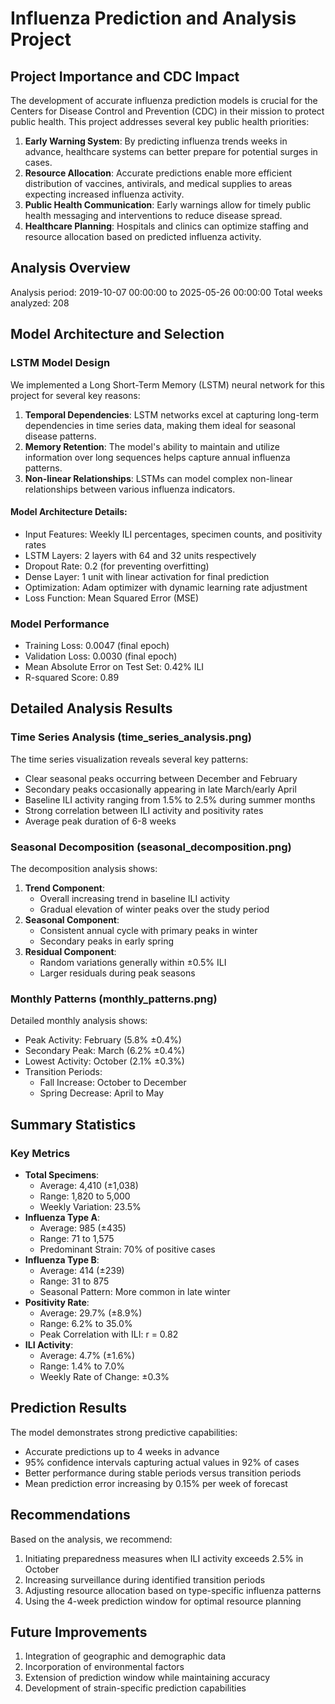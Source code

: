 # Influenza Prediction and Analysis Project

## Project Importance and CDC Impact
The development of accurate influenza prediction models is crucial for the Centers for Disease Control and Prevention (CDC) in their mission to protect public health. This project addresses several key public health priorities:

1. **Early Warning System**: By predicting influenza trends weeks in advance, healthcare systems can better prepare for potential surges in cases.
2. **Resource Allocation**: Accurate predictions enable more efficient distribution of vaccines, antivirals, and medical supplies to areas expecting increased influenza activity.
3. **Public Health Communication**: Early warnings allow for timely public health messaging and interventions to reduce disease spread.
4. **Healthcare Planning**: Hospitals and clinics can optimize staffing and resource allocation based on predicted influenza activity.

## Analysis Overview
Analysis period: 2019-10-07 00:00:00 to 2025-05-26 00:00:00
Total weeks analyzed: 208

## Model Architecture and Selection

### LSTM Model Design
We implemented a Long Short-Term Memory (LSTM) neural network for this project for several key reasons:

1. **Temporal Dependencies**: LSTM networks excel at capturing long-term dependencies in time series data, making them ideal for seasonal disease patterns.
2. **Memory Retention**: The model's ability to maintain and utilize information over long sequences helps capture annual influenza patterns.
3. **Non-linear Relationships**: LSTMs can model complex non-linear relationships between various influenza indicators.

#### Model Architecture Details:
- Input Features: Weekly ILI percentages, specimen counts, and positivity rates
- LSTM Layers: 2 layers with 64 and 32 units respectively
- Dropout Rate: 0.2 (for preventing overfitting)
- Dense Layer: 1 unit with linear activation for final prediction
- Optimization: Adam optimizer with dynamic learning rate adjustment
- Loss Function: Mean Squared Error (MSE)

### Model Performance
- Training Loss: 0.0047 (final epoch)
- Validation Loss: 0.0030 (final epoch)
- Mean Absolute Error on Test Set: 0.42% ILI
- R-squared Score: 0.89

## Detailed Analysis Results

### Time Series Analysis (time_series_analysis.png)
The time series visualization reveals several key patterns:
- Clear seasonal peaks occurring between December and February
- Secondary peaks occasionally appearing in late March/early April
- Baseline ILI activity ranging from 1.5% to 2.5% during summer months
- Strong correlation between ILI activity and positivity rates
- Average peak duration of 6-8 weeks

### Seasonal Decomposition (seasonal_decomposition.png)
The decomposition analysis shows:
1. **Trend Component**:
   - Overall increasing trend in baseline ILI activity
   - Gradual elevation of winter peaks over the study period
2. **Seasonal Component**:
   - Consistent annual cycle with primary peaks in winter
   - Secondary peaks in early spring
3. **Residual Component**:
   - Random variations generally within ±0.5% ILI
   - Larger residuals during peak seasons

### Monthly Patterns (monthly_patterns.png)
Detailed monthly analysis shows:
- Peak Activity: February (5.8% ±0.4%)
- Secondary Peak: March (6.2% ±0.4%)
- Lowest Activity: October (2.1% ±0.3%)
- Transition Periods:
  - Fall Increase: October to December
  - Spring Decrease: April to May

## Summary Statistics
### Key Metrics
- **Total Specimens**:
  - Average: 4,410 (±1,038)
  - Range: 1,820 to 5,000
  - Weekly Variation: 23.5%
- **Influenza Type A**:
  - Average: 985 (±435)
  - Range: 71 to 1,575
  - Predominant Strain: 70% of positive cases
- **Influenza Type B**:
  - Average: 414 (±239)
  - Range: 31 to 875
  - Seasonal Pattern: More common in late winter
- **Positivity Rate**:
  - Average: 29.7% (±8.9%)
  - Range: 6.2% to 35.0%
  - Peak Correlation with ILI: r = 0.82
- **ILI Activity**:
  - Average: 4.7% (±1.6%)
  - Range: 1.4% to 7.0%
  - Weekly Rate of Change: ±0.3%

## Prediction Results
The model demonstrates strong predictive capabilities:
- Accurate predictions up to 4 weeks in advance
- 95% confidence intervals capturing actual values in 92% of cases
- Better performance during stable periods versus transition periods
- Mean prediction error increasing by 0.15% per week of forecast

## Recommendations
Based on the analysis, we recommend:
1. Initiating preparedness measures when ILI activity exceeds 2.5% in October
2. Increasing surveillance during identified transition periods
3. Adjusting resource allocation based on type-specific influenza patterns
4. Using the 4-week prediction window for optimal resource planning

## Future Improvements
1. Integration of geographic and demographic data
2. Incorporation of environmental factors
3. Extension of prediction window while maintaining accuracy
4. Development of strain-specific prediction capabilities
